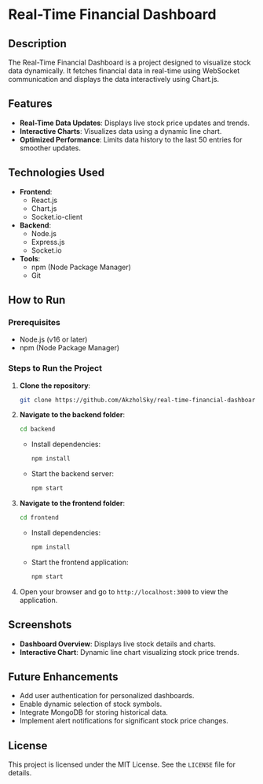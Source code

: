 # Real-Time Financial Dashboard

## Description
The Real-Time Financial Dashboard is a project designed to visualize stock data dynamically. It fetches financial data in real-time using WebSocket communication and displays the data interactively using Chart.js.

## Features
- **Real-Time Data Updates**: Displays live stock price updates and trends.
- **Interactive Charts**: Visualizes data using a dynamic line chart.
- **Optimized Performance**: Limits data history to the last 50 entries for smoother updates.

## Technologies Used
- **Frontend**:
  - React.js
  - Chart.js
  - Socket.io-client
- **Backend**:
  - Node.js
  - Express.js
  - Socket.io
- **Tools**:
  - npm (Node Package Manager)
  - Git

## How to Run

### Prerequisites
- Node.js (v16 or later)
- npm (Node Package Manager)

### Steps to Run the Project
1. **Clone the repository**:
   ```bash
   git clone https://github.com/AkzholSky/real-time-financial-dashboard.git
   ```
2. **Navigate to the backend folder**:
   ```bash
   cd backend
   ```
   - Install dependencies:
     ```bash
     npm install
     ```
   - Start the backend server:
     ```bash
     npm start
     ```
3. **Navigate to the frontend folder**:
   ```bash
   cd frontend
   ```
   - Install dependencies:
     ```bash
     npm install
     ```
   - Start the frontend application:
     ```bash
     npm start
     ```
4. Open your browser and go to `http://localhost:3000` to view the application.

## Screenshots
- **Dashboard Overview**: Displays live stock details and charts.
- **Interactive Chart**: Dynamic line chart visualizing stock price trends.

## Future Enhancements
- Add user authentication for personalized dashboards.
- Enable dynamic selection of stock symbols.
- Integrate MongoDB for storing historical data.
- Implement alert notifications for significant stock price changes.

## License
This project is licensed under the MIT License. See the `LICENSE` file for details.
